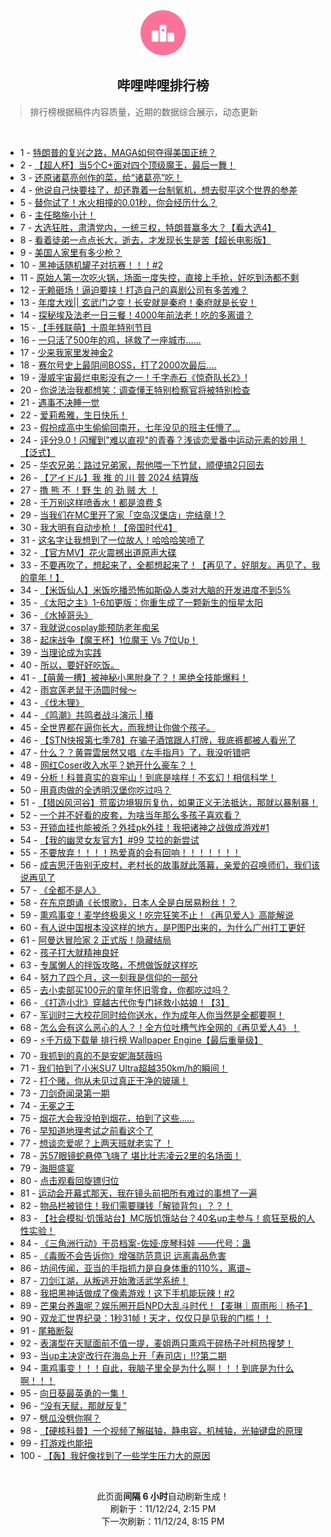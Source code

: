 <div align="center">
    <img src="./assets/icon_rank.png" alt="logo" />
    <h2>哔哩哔哩排行榜</h>
</div>

> 排行榜根据稿件内容质量，近期的数据综合展示，动态更新

<br />

<ul><li><span>1 - <a href=https://www.bilibili.com/BV1x2DBYXEKK>特朗普的复兴之路，MAGA如何夺得美国正统？</a></span></li><li><span>2 - <a href=https://www.bilibili.com/BV19WmBYoEy4>【超人杯】当5个C+面对四个顶级魔王，最后一舞！</a></span></li><li><span>3 - <a href=https://www.bilibili.com/BV1vwDZYsEbY>还原诸葛亮创作的菜，给“诸葛亮”吃！</a></span></li><li><span>4 - <a href=https://www.bilibili.com/BV1TnD2YCEwu>他说自己快要挂了，却还靠着一台制氧机，想去熨平这个世界的参差</a></span></li><li><span>5 - <a href=https://www.bilibili.com/BV1XQDvYQEjn>替你试了！水火相撞的0.01秒，你会经历什么？</a></span></li><li><span>6 - <a href=https://www.bilibili.com/BV17PDzY3E6s>主任略施小计！</a></span></li><li><span>7 - <a href=https://www.bilibili.com/BV1iAmqYpEFk>大选狂胜，肃清党内，一统三权，特朗普赢多大？【看大选4】</a></span></li><li><span>8 - <a href=https://www.bilibili.com/BV1wXDoYaExN>看着徒弟一点点长大，逝去，才发现长生是苦【超长电影版】</a></span></li><li><span>9 - <a href=https://www.bilibili.com/BV1aiDBY8EeY>美国人家里有多少枪？</a></span></li><li><span>10 - <a href=https://www.bilibili.com/BV1vEDCY7EFb>黑神话随机罐子对抗赛！！！#2</a></span></li><li><span>11 - <a href=https://www.bilibili.com/BV1tYDaYMELf>原始人第一次吃火锅，场面一度失控，直接上手抢，好吃到汤都不剩</a></span></li><li><span>12 - <a href=https://www.bilibili.com/BV16MmiYcEmw>无赖砸场！逼迫要挟！打造自己的喜剧公司有多苦难？</a></span></li><li><span>13 - <a href=https://www.bilibili.com/BV18YDaYuEF5>年度大戏||&nbsp;玄武门之变！长安就是秦府！秦府就是长安！</a></span></li><li><span>14 - <a href=https://www.bilibili.com/BV14NDfYGEBE>探秘埃及法老一日三餐！4000年前法老！吃的多离谱？</a></span></li><li><span>15 - <a href=https://www.bilibili.com/BV1rxDyYhEhH>【手残联萌】十周年特别节目</a></span></li><li><span>16 - <a href=https://www.bilibili.com/BV1MZDvYUEFU>一只活了500年的鸡，拯救了一座城市……</a></span></li><li><span>17 - <a href=https://www.bilibili.com/BV1voDaYQE94>少来我家里发神金2</a></span></li><li><span>18 - <a href=https://www.bilibili.com/BV1ewDdY2E7m>赛尔号史上最阴间BOSS，打了2000次最后....</a></span></li><li><span>19 - <a href=https://www.bilibili.com/BV1vEDaYmE7F>漫威宇宙最烂电影没有之一！千字赤石《惊奇队长2》!</a></span></li><li><span>20 - <a href=https://www.bilibili.com/BV1yUDBYHEQp>你说法治我都想笑：调查懂王特别检察官将被特别检查</a></span></li><li><span>21 - <a href=https://www.bilibili.com/BV1A8DqY1EZN>遇事不决睡一觉</a></span></li><li><span>22 - <a href=https://www.bilibili.com/BV1gfmrYhEJN>爱莉希雅，生日快乐！</a></span></li><li><span>23 - <a href=https://www.bilibili.com/BV1bgDdY3EXE>假扮成高中生偷偷回南开，七年没见的班主任懵了…</a></span></li><li><span>24 - <a href=https://www.bilibili.com/BV1ySDBYDEqp>评分9.0！闪耀到&quot;难以直视&quot;的青春？浅谈恋爱番中运动元素的妙用！【泛式】</a></span></li><li><span>25 - <a href=https://www.bilibili.com/BV1waDqY5ExW>华农兄弟：路过兄弟家，帮他喂一下竹鼠，顺便搞2只回去</a></span></li><li><span>26 - <a href=https://www.bilibili.com/BV1Q9DUYZEGX>【アイドル】我&nbsp;推&nbsp;的&nbsp;川&nbsp;普&nbsp;2024&nbsp;结算版</a></span></li><li><span>27 - <a href=https://www.bilibili.com/BV1p8DZYKE94>撸&nbsp;熊&nbsp;不&nbsp;！野&nbsp;生&nbsp;的&nbsp;劲&nbsp;贼&nbsp;大&nbsp;！</a></span></li><li><span>28 - <a href=https://www.bilibili.com/BV12GD6Y9E3F>千万别这样喷香水！都是浪费&nbsp;$</a></span></li><li><span>29 - <a href=https://www.bilibili.com/BV1ojDCYUEQy>当我们在MC里开了家「空岛汉堡店」完结章&nbsp;!？</a></span></li><li><span>30 - <a href=https://www.bilibili.com/BV14CDBYREeG>我大明有自动步枪！【帝国时代4】</a></span></li><li><span>31 - <a href=https://www.bilibili.com/BV1ayDgYnESG>这名字让我想到了一位故人！哈哈哈笑喷了</a></span></li><li><span>32 - <a href=https://www.bilibili.com/BV1fkDzY5Ea4>【官方MV】花火震撼出道原声大碟</a></span></li><li><span>33 - <a href=https://www.bilibili.com/BV1XZyFYuE6t>不要再吹了，想起来了，全都想起来了！【再见了，好朋友。再见了，我的童年！】</a></span></li><li><span>34 - <a href=https://www.bilibili.com/BV15kmqYdEse>【米饭仙人】米饭吃播恐怖如斯😱人类对大脑的开发进度不到5%</a></span></li><li><span>35 - <a href=https://www.bilibili.com/BV16tDkYHEMr>《太阳之主》1-6加更版：你重生成了一颗新生的恒星太阳</a></span></li><li><span>36 - <a href=https://www.bilibili.com/BV1jrDZYZE33>《水掉哥头》</a></span></li><li><span>37 - <a href=https://www.bilibili.com/BV1CQDBYJEbf>我就说cosplay能预防老年痴呆</a></span></li><li><span>38 - <a href=https://www.bilibili.com/BV1PwDeYMEnb>起床战争【魔王杯】1位魔王&nbsp;Vs&nbsp;7位Up！</a></span></li><li><span>39 - <a href=https://www.bilibili.com/BV1uBmBYEERj>当理论成为实践</a></span></li><li><span>40 - <a href=https://www.bilibili.com/BV1n7DSYGE41>所以，要好好吃饭。</a></span></li><li><span>41 - <a href=https://www.bilibili.com/BV1x4mzYyEbE>【萌黄一槽】被神秘小黑附身了？！黑绝全技能爆料！</a></span></li><li><span>42 - <a href=https://www.bilibili.com/BV1czDzY7E3w>雨宫莲老鼠干汤圆时候～</a></span></li><li><span>43 - <a href=https://www.bilibili.com/BV14JDdYNECE>《伐木狸》</a></span></li><li><span>44 - <a href=https://www.bilibili.com/BV1VuDZYDE9L>《鸣潮》共鸣者战斗演示&nbsp;|&nbsp;椿</a></span></li><li><span>45 - <a href=https://www.bilibili.com/BV13iDLYwEiu>全世界都在逼你长大，而我想让你做个孩子。</a></span></li><li><span>46 - <a href=https://www.bilibili.com/BV1EvmqYhEAs>【STN快报第七季78】在骗子酒馆跟人打牌，我底裤都被人看光了</a></span></li><li><span>47 - <a href=https://www.bilibili.com/BV1xtDxY7Ea7>什么？？黄霄雲居然又唱《左手指月》了，我没听错吧</a></span></li><li><span>48 - <a href=https://www.bilibili.com/BV1iLDaYSEyj>网红Coser收入水平？她开什么豪车？！</a></span></li><li><span>49 - <a href=https://www.bilibili.com/BV1kZDBYLEm3>分析！科普真实的哀牢山！到底是啥样！不玄幻！相信科学！</a></span></li><li><span>50 - <a href=https://www.bilibili.com/BV1A2DoYiEd3>用真肉做的全透明汉堡你吃过吗？</a></span></li><li><span>51 - <a href=https://www.bilibili.com/BV1UVDdYuEHh>【猎凶风河谷】荒蛮边境狠厉复仇，如果正义无法抵达，那就以暴制暴！</a></span></li><li><span>52 - <a href=https://www.bilibili.com/BV1qFDZYoEdH>一个并不好看的皮套，为啥当年那么多孩子喜欢看？</a></span></li><li><span>53 - <a href=https://www.bilibili.com/BV1bLDZY1Ena>开锁血挂也能被杀？外挂pk外挂！我把诸神之战做成游戏#1</a></span></li><li><span>54 - <a href=https://www.bilibili.com/BV1utDrYYERd>【我的幽灵女友官方】#99&nbsp;艾拉的新尝试</a></span></li><li><span>55 - <a href=https://www.bilibili.com/BV1shDzYXEFs>不要放弃！！！！热爱真的会有回响！！！！！！！</a></span></li><li><span>56 - <a href=https://www.bilibili.com/BV1wGDfYqEye>成吉思汗告别无皮村，老村长的故事就此落幕，亲爱的召唤师们，我们该说再见了</a></span></li><li><span>57 - <a href=https://www.bilibili.com/BV1bkDBYxEgF>《全都不是人》</a></span></li><li><span>58 - <a href=https://www.bilibili.com/BV18fD5Y4EfQ>在东京朗诵《长恨歌》，日本人全是白居易粉丝！？</a></span></li><li><span>59 - <a href=https://www.bilibili.com/BV182DkYuE4d>熏鸡事变！麦学终极奥义！吃完狂笑不止！《再见爱人》高能解说</a></span></li><li><span>60 - <a href=https://www.bilibili.com/BV1WADnYFE5n>有人说中国根本没这样的地方，是P图P出来的，为什么广州打工更好</a></span></li><li><span>61 - <a href=https://www.bilibili.com/BV1X4mBYRE1k>阿曼达冒险家&nbsp;2&nbsp;正式版！隐藏结局</a></span></li><li><span>62 - <a href=https://www.bilibili.com/BV1i8DBYeEER>孩子打大就精神良好</a></span></li><li><span>63 - <a href=https://www.bilibili.com/BV1xKDfYrENB>专属懒人的拌饭攻略，不想做饭就这样吃</a></span></li><li><span>64 - <a href=https://www.bilibili.com/BV1tNDSYnERo>努力了四个月，这一刻我是信仰的一部分</a></span></li><li><span>65 - <a href=https://www.bilibili.com/BV1NUDmYVESh>去小卖部买100元的童年怀旧零食，你都吃过吗？</a></span></li><li><span>66 - <a href=https://www.bilibili.com/BV1xzDaYPE2Z>《打造小北》穿越古代你专门拯救小姑娘！【3】</a></span></li><li><span>67 - <a href=https://www.bilibili.com/BV1zsD6Y1EBn>军训时三大校花同时给你送水，作为成年人你当然是全都要啊！</a></span></li><li><span>68 - <a href=https://www.bilibili.com/BV1icmqY9Eky>怎么会有这么恶心的人？！全方位吐槽气炸全网的《再见爱人4》！</a></span></li><li><span>69 - <a href=https://www.bilibili.com/BV119D6YdEtB>⚡千万级下载量&nbsp;排行榜&nbsp;Wallpaper&nbsp;Engine【最后重量级】</a></span></li><li><span>70 - <a href=https://www.bilibili.com/BV1U1DBYWEqj>我抓到的真的不是安妮海瑟薇吗</a></span></li><li><span>71 - <a href=https://www.bilibili.com/BV1CxmUYTEov>我们拍到了小米SU7&nbsp;Ultra超越350km/h的瞬间！</a></span></li><li><span>72 - <a href=https://www.bilibili.com/BV1E8D9YSE9b>打个赌，你从未见过真正干净的玻璃！</a></span></li><li><span>73 - <a href=https://www.bilibili.com/BV1cVmBYvEXi>刀剑奇闻录第一期</a></span></li><li><span>74 - <a href=https://www.bilibili.com/BV1ZdDoYbE1W>无冕之王</a></span></li><li><span>75 - <a href=https://www.bilibili.com/BV1aNDYYjE3H>烟花大会我没拍到烟花，拍到了这些……</a></span></li><li><span>76 - <a href=https://www.bilibili.com/BV137DzYaEko>早知道地理考试之前看这个了</a></span></li><li><span>77 - <a href=https://www.bilibili.com/BV1UMD6Y4EE9>想谈恋爱呢？上两天班就老实了&nbsp;！</a></span></li><li><span>78 - <a href=https://www.bilibili.com/BV1k2miYPEKF>苏57眼镜蛇悬停飞嗨了&nbsp;堪比壮志凌云2里的名场面！</a></span></li><li><span>79 - <a href=https://www.bilibili.com/BV1fkDqYiEvZ>海胆盛宴</a></span></li><li><span>80 - <a href=https://www.bilibili.com/BV1KeDrYbE71>点击观看回旋镖归位</a></span></li><li><span>81 - <a href=https://www.bilibili.com/BV1ABDrYdELV>运动会开幕式那天，我在镜头前把所有难过的事想了一遍</a></span></li><li><span>82 - <a href=https://www.bilibili.com/BV1L5DrYGETj>物品栏被锁住！我们需要赚钱「解锁背包」？？！</a></span></li><li><span>83 - <a href=https://www.bilibili.com/BV1ANDoYeEwW>【社会模拟·饥饿站台】MC版饥饿站台？40名up主参与！疯狂至极的人性实验！</a></span></li><li><span>84 - <a href=https://www.bilibili.com/BV1euDqYFEfz>《三角洲行动》干员档案-佐娅·庞琴科娃&nbsp;——代号：蛊</a></span></li><li><span>85 - <a href=https://www.bilibili.com/BV1mJDdYNEMV>《毒贩不会告诉你》增强防范意识&nbsp;远离毒品危害</a></span></li><li><span>86 - <a href=https://www.bilibili.com/BV1mLDYYzEBx>坊间传闻，亚当的手指抓力是自身体重的110%，离谱~</a></span></li><li><span>87 - <a href=https://www.bilibili.com/BV1vyDyYEEN2>刀剑江湖，从叛逃开始激活武学系统！</a></span></li><li><span>88 - <a href=https://www.bilibili.com/BV1XuDvYHE8q>我把黑神话做成了像素游戏！这下手机能玩辣！#2</a></span></li><li><span>89 - <a href=https://www.bilibili.com/BV1YVDzYNEB3>芒果台养蛊呢？娱乐圈开启NPD大乱斗时代！【麦琳｜周雨彤｜杨子】</a></span></li><li><span>90 - <a href=https://www.bilibili.com/BV1vNmUYDE5W>双龙汇世界纪录：1秒31帧！天才，仅仅只是见我的门槛！！</a></span></li><li><span>91 - <a href=https://www.bilibili.com/BV1Q9DUYZEpV>尾箱断裂</a></span></li><li><span>92 - <a href=https://www.bilibili.com/BV1HimzYBEub>表演型在天赋面前不值一提，麦姐两只熏鸡干碎杨子叶柯热搜梦！</a></span></li><li><span>93 - <a href=https://www.bilibili.com/BV1vEDeYxEUC>当up主决定改行在海岛上开「寿司店」!!?第二期</a></span></li><li><span>94 - <a href=https://www.bilibili.com/BV1rVDBYLE91>熏鸡事变！！！自此，我脑子里全是为什么啊！！！到底是为什么啊！！！</a></span></li><li><span>95 - <a href=https://www.bilibili.com/BV1V2DZYsEqm>向日葵最英勇的一集！</a></span></li><li><span>96 - <a href=https://www.bilibili.com/BV1YKDZYQEpB>“没有天赋，那就反复”</a></span></li><li><span>97 - <a href=https://www.bilibili.com/BV1exDeYDExp>劈瓜没劈你啊？</a></span></li><li><span>98 - <a href=https://www.bilibili.com/BV1y2m6YSEfK>【硬核科普】一个视频了解磁轴，静电容，机械轴，光轴键盘的原理</a></span></li><li><span>99 - <a href=https://www.bilibili.com/BV1EWm6YiEn5>打游戏也能扭</a></span></li><li><span>100 - <a href=https://www.bilibili.com/BV1a3DZYJEoh>【轰】我好像找到了一些学生压力大的原因</a></span></li></ul>

<br />

<p align=center>此页面<strong>间隔 6 小时</strong>自动刷新生成！<br>刷新于：11/12/24, 2:15 PM<br>下一次刷新：11/12/24, 8:15 PM</p>